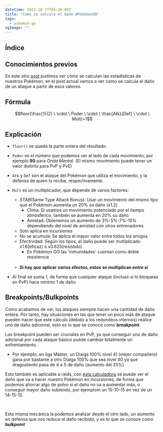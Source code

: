 ```yaml
---
datetime: 2022-10-17T08:20:00Z
title: "Cómo se calcula el daño #PokémonGO"
tags:
  - pokemon-go
ogImage: ""
---
```


## Índice

## Conocimientos previos
En este otro [post](/posts/pokemon-stat-mechanics.html) pudimos ver cómo se calculan las estadísticas de nuestros Pokémon, en el post actual vamos a ver como se calcula el daño de un ataque a partir de esos valores.

## Fórmula

$$floor(\frac{1}{2} \ \cdot \ Poder \ \cdot \ \frac{Atk}{Def} \ \cdot \ Mult)+1$$

## Explicación
 - `floor()` se queda la parte entera del resultado.
 - `Poder` es el número que podemos ver al lado de cada movimiento, por ejemplo **90** para *Onda Mental*. (El mismo movimiento puede tener un valor distinto para PvP y PvE)
 - `Atk` y `Def` son el ataque del Pokémon que utiliza el movimiento, y la defensa de quien lo recibe, respectivamente.
 - `Mult` es un multiplicador, que depende de varios factores:
   - *STAB*(Same Type Attack Bonus): Usar un movimiento del mismo tipo que el Pokémon aumenta un 20% su daño (x1.2)
     - Clima: Si usamos un movimiento potenciado por el tiempo atmósferico, también se aumenta en 20% su daño
     - Amistad: Obtenemos un aumento de 3%-5%-7%-10% dependiendo del nivel de amistad con otros entrenadores
   - Solo aplica en incursiones
   - No se acumula: Se aplica el mayor valor entre todos los amigos
   - Efectividad: Según los tipos, el daño puede ser mutliplicado x1.6(eficaz) o x0.625(resistido)
     - En Pokémon GO las 'inmunidades' cuentan como doble resistencia

    <br />

   - **Si hay que aplicar varios efectos, estos se multiplican entre sí** 
 - Al final se suma 1, de forma que cualquier ataque (incluso si lo bloqueas en PvP) hace mínimo 1 de daño

## Breakpoints/Bulkpoints
Como acabamos de ver, los ataques siempre hacen una cantidad de daño entera. Por tanto, hay situaciones en las que tener un poco más de ataque pueden hacer que este cálculo (debido a los redondeos internos) realice uno de daño adicional, esto es lo que se conoce como ***breakpoint***.

Los breakpoint pueden ser cruciales en PvP, ya que conseguir uno de daño adicional por cada ataque básico puede cambiar totalmente un enfrentamiento.
 - Por ejemplo, en liga Máster, un Dialga 100% nivel 41 (mejor compañero) gana por bastante a otro Dialga 100% que sea nivel 40 ya que dragoaliento pasa de 4 a 5 de daño (aumento del 25%).

Esto también es aplicable a raids, con [esta calculadora](https://gamepress.gg/pokemongo/breakpoint-calculator) se puede ver el daño que va a hacer nuestro Pokémon en incursiones, de forma que podemos ahorrar algo de polvo si el daño no va a aumentar más, o conseguir mayor daño subiendo, por ejemplom un 15-10-15 en vez de un 14-15-15

<br />

Esta misma mecánica la podemos analizar desde el otro lado, un aumento en defensa que nos reduce el daño recibido, y es lo que se conoce como ***bulkpoint***